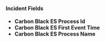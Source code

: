 
#### Incident Fields
- **Carbon Black ES Process Id**
- **Carbon Black ES First Event Time**
- **Carbon Black ES Process Name**
